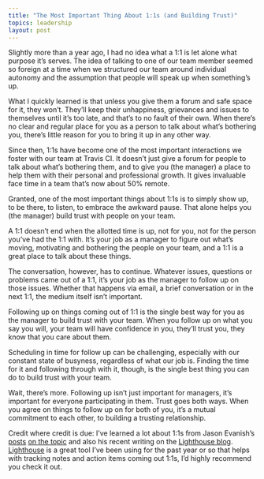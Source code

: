 ```yaml
---
title: "The Most Important Thing About 1:1s (and Building Trust)"
topics: leadership
layout: post
---
```

Slightly more than a year ago, I had no idea what a 1:1 is let alone what purpose it’s serves. The idea of talking to one of our team member seemed so foreign at a time when we structured our team around individual autonomy and the assumption that people will speak up when something’s up.

What I quickly learned is that unless you give them a forum and safe space for it, they won’t. They’ll keep their unhappiness, grievances and issues to themselves until it’s too late, and that’s to no fault of their own. When there’s no clear and regular place for you as a person to talk about what’s bothering you, there’s little reason for you to bring it up in any other way.

Since then, 1:1s have become one of the most important interactions we foster with our team at Travis CI. It doesn’t just give a forum for people to talk about what’s bothering them, and to give you (the manager) a place to help them with their personal and professional growth. It gives invaluable face time in a team that’s now about 50% remote.

Granted, one of the most important things about 1:1s is to simply show up, to be there, to listen, to embrace the awkward pause. That alone helps you (the manager) build trust with people on your team.

A 1:1 doesn’t end when the allotted time is up, not for you, not for the person you’ve had the 1:1 with. It’s your job as a manager to figure out what’s moving, motivating and bothering the people on your team, and a 1:1 is a great place to talk about these things.

The conversation, however, has to continue. Whatever issues, questions or problems came out of a 1:1, it’s your job as the manager to follow up on those issues. Whether that happens via email, a brief conversation or in the next 1:1, the medium itself isn’t important.

Following up on things coming out of 1:1 is the single best way for you as the manager to build trust with your team. When you follow up on what you say you will, your team will have confidence in you, they’ll trust you, they know that you care about them.

Scheduling in time for follow up can be challenging, especially with our constant state of busyness, regardless of what our job is. Finding the time for it and following through with it, though, is the single best thing you can do to build trust with your team.

Wait, there’s more. Following up isn’t just important for managers, it’s important for everyone participating in them. Trust goes both ways. When you agree on things to follow up on for both of you, it’s a mutual commitment to each other, to building a trusting relationship.

Credit where credit is due: I’ve learned a lot about 1:1s from Jason Evanish’s [posts](http://jasonevanish.com/2014/06/27/what-to-expect-when-you-start-having-1-on-1s/) [on the topic](http://jasonevanish.com/2014/05/15/3-keys-to-starting-to-do-1-on-1s-with-your-team/) and also his recent writing on the [Lighthouse blog](https://getlighthouse.com/blog/). [Lighthouse](https://getlighthouse.com/) is a great tool I’ve been using for the past year or so that helps with tracking notes and action items coming out 1:1s, I’d highly recommend you check it out.
